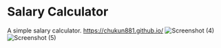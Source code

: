 # Salary Calculator
A simple salary calculator.
https://chukun881.github.io/
![Screenshot (4)](https://github.com/user-attachments/assets/ae1b3c60-7b14-40af-ac00-ffb0741b3400)
![Screenshot (5)](https://github.com/user-attachments/assets/5d46b116-aaae-4bae-b687-75d6d50aa61b)
